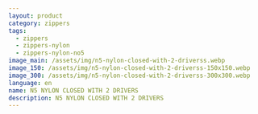 ```yaml
---
layout: product
category: zippers
tags:
  - zippers
  - zippers-nylon
  - zippers-nylon-no5
image_main: /assets/img/n5-nylon-closed-with-2-driverss.webp
image_150: /assets/img/n5-nylon-closed-with-2-driverss-150x150.webp
image_300: /assets/img/n5-nylon-closed-with-2-driverss-300x300.webp
language: en
name: N5 NYLON CLOSED WITH 2 DRIVERS
description: N5 NYLON CLOSED WITH 2 DRIVERS
---
```

